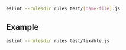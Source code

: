 ```bash
eslint --rulesdir rules test/[name-file].js
```
## Example
```bash
eslint --rulesdir rules test/fixable.js
```
